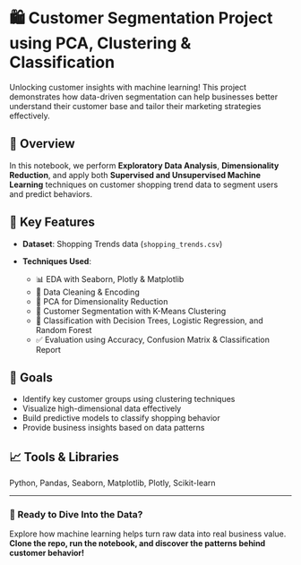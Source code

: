# 🛍️ Customer Segmentation Project using PCA, Clustering & Classification

Unlocking customer insights with machine learning! This project demonstrates how data-driven segmentation can help businesses better understand their customer base and tailor their marketing strategies effectively.

## 📌 Overview

In this notebook, we perform **Exploratory Data Analysis**, **Dimensionality Reduction**, and apply both **Supervised and Unsupervised Machine Learning** techniques on customer shopping trend data to segment users and predict behaviors.

## 🔧 Key Features

* **Dataset**: Shopping Trends data (`shopping_trends.csv`)
* **Techniques Used**:

  * 📊 EDA with Seaborn, Plotly & Matplotlib
  * 🧹 Data Cleaning & Encoding
  * 🧠 PCA for Dimensionality Reduction
  * 🧩 Customer Segmentation with K-Means Clustering
  * 🎯 Classification with Decision Trees, Logistic Regression, and Random Forest
  * ✅ Evaluation using Accuracy, Confusion Matrix & Classification Report

## 🎯 Goals

* Identify key customer groups using clustering techniques
* Visualize high-dimensional data effectively
* Build predictive models to classify shopping behavior
* Provide business insights based on data patterns

## 📈 Tools & Libraries

Python, Pandas, Seaborn, Matplotlib, Plotly, Scikit-learn

---

### 🚀 Ready to Dive Into the Data?

Explore how machine learning helps turn raw data into real business value.
**Clone the repo, run the notebook, and discover the patterns behind customer behavior!**
